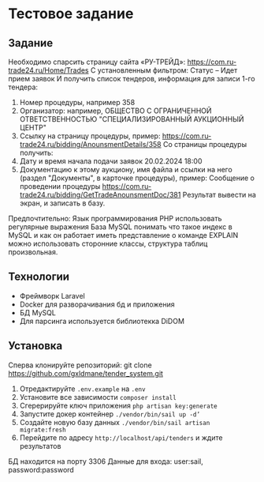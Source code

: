 # Тестовое задание

## Задание

Необходимо спарсить страницу сайта «РУ-ТРЕЙД»: https://com.ru-trade24.ru/Home/Trades
С установленным фильтром: Статус – Идет прием заявок
И получить список тендеров, информация для записи 1-го тендера:
1. Номер процедуры, например 358
2. Организатор: например, ОБЩЕСТВО С ОГРАНИЧЕННОЙ
ОТВЕТСТВЕННОСТЬЮ "СПЕЦИАЛИЗИРОВАННЫЙ АУКЦИОННЫЙ
ЦЕНТР"
3. Ссылку на страницу
процедуры, пример: https://com.ru-trade24.ru/bidding/AnounsmentDetails/358
Со страницы процедуры получить:
1. Дату и время начала подачи заявок 20.02.2024 18:00
2. Документацию к этому аукциону, имя файла и ссылки на него (раздел
"Документы", в карточке процедуры), пример:
Сообщение о проведении процедуры
https://com.ru-trade24.ru/bidding/GetTradeAnounsmentDoc/381
Результат вывести на экран, и записать в базу.

Предпочтительно:
Язык программирования PHP
использовать регулярные выражения
База MySQL
понимать что такое индекс в MySQL и как он работает
иметь представление о команде EXPLAIN
можно использовать сторонние классы, структура таблиц произвольная.

## Технологии
- Фреймворк Laravel
- Docker для разворачивания бд и приложения
- БД MySQL
- Для парсинга используется библиотекка DiDOM

## Установка

Cперва клонируйте репозиторий: git clone https://github.com/gxldmane/tender_system.git

1. Отредактируйте `.env.example` на `.env`
2. Установите все зависимости `composer install`
3. Сгерерируйте ключ приложения `php artisan key:generate`
4. Запустите докер контейнер `./vendor/bin/sail up -d’`
5. Создайте новую базу данных `./vendor/bin/sail artisan migrate:fresh`
6. Перейдите по адресу `http://localhost/api/tenders` и ждите результатов

БД находится на порту 3306
Данные для входа: user:sail, password:password
